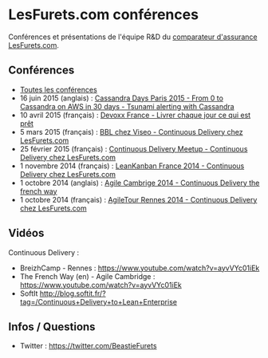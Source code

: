 # LesFurets.com conférences

Conférences et présentations de l'équipe R&D du [comparateur d'assurance LesFurets.com](https://www.lesfurets.com).

## Conférences

- [Toutes les conférences](https://lesfurets.github.io/lesfurets-conferences/)
- 16 juin 2015 (anglais) : [Cassandra Days Paris 2015 - From 0 to Cassandra on AWS in 30 days - Tsunami alerting with Cassandra](https://lesfurets.github.io/lesfurets-conferences/cassandra-days-paris-from-0-to-cassandra-on-aws-in-30-days.pdf)
- 10 avril 2015 (français) : [Devoxx France - Livrer chaque jour ce qui est prêt](https://lesfurets.github.io/lesfurets-conferences/continuous-delivery-agile-tour-rennes-2014.html)
- 5 mars 2015 (français) : [BBL chez Viseo - Continuous Delivery chez LesFurets.com](https://lesfurets.github.io/lesfurets-conferences/continuous-delivery-BBL-viseo.html)
- 25 février 2015 (français) : [Continuous Delivery Meetup - Continuous Delivery chez LesFurets.com](https://lesfurets.github.io/lesfurets-conferences/continuous-delivery-lean-kanban-france-2014.html)
- 1 novembre 2014 (français) : [LeanKanban France 2014 - Continuous Delivery chez LesFurets.com](https://lesfurets.github.io/lesfurets-conferences/continuous-delivery-lean-kanban-france-2014.html)
- 1 octobre 2014 (anglais) : [Agile Cambrige 2014 - Continuous Delivery the french way](https://lesfurets.github.io/lesfurets-conferences/continuous-delivery-agile-cambridge-2014.html)
- 1 octobre 2014 (français) : [AgileTour Rennes 2014 - Continuous Delivery chez LesFurets.com](https://lesfurets.github.io/lesfurets-conferences/continuous-delivery-agile-tour-rennes-2014.html)

## Vidéos

Continuous Delivery :

- BreizhCamp - Rennes : https://www.youtube.com/watch?v=ayvVYc01iEk
- The French Way (en) - Agile Cambridge : https://www.youtube.com/watch?v=ayvVYc01iEk
- SoftIt http://blog.softit.fr/?tag=/Continuous+Delivery+to+Lean+Enterprise

## Infos / Questions

- Twitter : https://twitter.com/BeastieFurets
